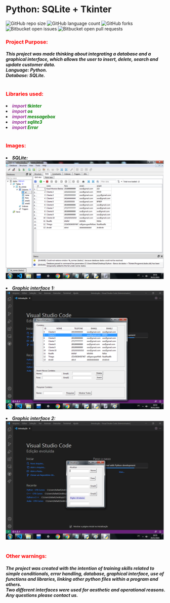 # Python: SQLite + Tkinter

![GitHub repo size](https://img.shields.io/github/repo-size/KauaMB2/Python-SQLite-Tkinter?style=for-the-badge)
![GitHub language count](https://img.shields.io/github/languages/count/KauaMB2/Python-SQLite-Tkinter?style=for-the-badge)
![GitHub forks](https://img.shields.io/github/forks/KauaMB2/Python-SQLite-Tkinter?style=for-the-badge)
![Bitbucket open issues](https://img.shields.io/bitbucket/issues/KauaMB2/Python-SQLite-Tkinter?style=for-the-badge)
![Bitbucket open pull requests](https://img.shields.io/bitbucket/pr-raw/KauaMB2/Python-SQLite-Tkinter?style=for-the-badge)

<h3><font color="#FF0000"> Project Purpose: </font></h3>
<h5>This project was made thinking about integrating a database and a graphical interface, which allows the user to insert, delete, search and update customer data.
<br>Language: Python.
<br>Database: SQLite.
</h5>
<h1></h1>
<h3><font color="#FF0000"> Libraries used: </font></h3>
<h5>
<li><font color = "#939"> import </font> <font color = "#008000"> tkinter</font>
<li><font color = "#939"> import </font> <font color = "#008000"> os </font>
<li><font color = "#939"> import </font> <font color = "#008000"> messagebox </font>
<li><font color="#939"> import </font> <font color="#008000"> sqlite3 </font>
<li><font color = "#939"> import </font> <font color = "#008000"> Error </font>
</h5>
<h1></h1>
<h3><font color="#FF0000"> Images: </font></h3>
<div>
<h5>
<li>SQLite:
  <br>
<img src="img/imagemBancoDeDados.png" alt="imgSQLite" width = 500>
<br><br>
<li>Graphic interface 1:
  <br>
<img src="img/imagemInterfaceGrafica.png" alt="imgTkinter1" width = 500>
<br><br>
<li>Graphic interface 2:
  <br>
<img src="img/imagemAtualizar.png" alt="imgTkinter2" width = 500>
</div>
<h1></h1>
</h5>
<h3><font color="#FF0000"> Other warnings: </font></h3>
<h5>The project was created with the intention of training skills related to simple conditionals, error handling, database, graphical interface, use of functions and libraries, linking other python files within a program and others.<br>
Two different interfaces were used for aesthetic and operational reasons. Any questions please contact us.
</h5>
